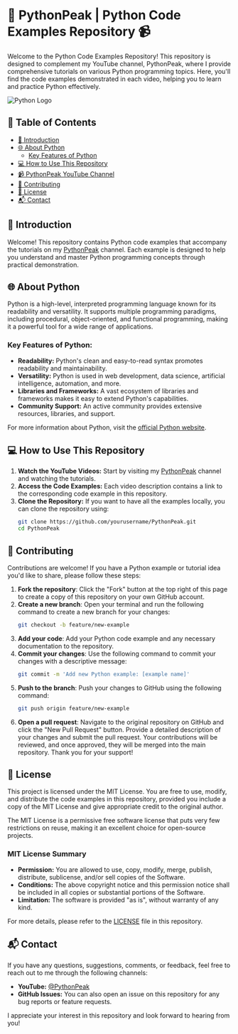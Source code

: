 # 🌟 PythonPeak | Python Code Examples Repository 📹

Welcome to the Python Code Examples Repository! This repository is designed to complement my YouTube channel, PythonPeak, where I provide comprehensive tutorials on various Python programming topics. Here, you'll find the code examples demonstrated in each video, helping you to learn and practice Python effectively.

![Python Logo](https://www.python.org/community/logos/python-logo-master-v3-TM.png)

## 📖 Table of Contents

- [🌟 Introduction](#-introduction)
- [🌐 About Python](#-about-python)
    - [Key Features of Python](#key-features-of-python)
- [💻 How to Use This Repository](#-how-to-use-this-repository)
- [📹 PythonPeak YouTube Channel](https://www.youtube.com/@PythonPeak)
- [🤝 Contributing](#-contributing)
- [📜 License](#-license)
- [📬 Contact](#-contact)

## 🌟 Introduction

Welcome! This repository contains Python code examples that accompany the tutorials on my [PythonPeak](https://www.youtube.com/@PythonPeak) channel. Each example is designed to help you understand and master Python programming concepts through practical demonstration.

## 🌐 About Python

Python is a high-level, interpreted programming language known for its readability and versatility. It supports multiple programming paradigms, including procedural, object-oriented, and functional programming, making it a powerful tool for a wide range of applications.

### Key Features of Python:

- **Readability:** Python's clean and easy-to-read syntax promotes readability and maintainability.
- **Versatility:** Python is used in web development, data science, artificial intelligence, automation, and more.
- **Libraries and Frameworks:** A vast ecosystem of libraries and frameworks makes it easy to extend Python's capabilities.
- **Community Support:** An active community provides extensive resources, libraries, and support.

For more information about Python, visit the [official Python website](https://www.python.org/).

## 💻 How to Use This Repository

1. **Watch the YouTube Videos:** Start by visiting my [PythonPeak](https://www.youtube.com/@PythonPeak) channel and watching the tutorials.
2. **Access the Code Examples:** Each video description contains a link to the corresponding code example in this repository.
3. **Clone the Repository:** If you want to have all the examples locally, you can clone the repository using:
   ```sh
   git clone https://github.com/yourusername/PythonPeak.git
   cd PythonPeak
   ```

## 🤝 Contributing

Contributions are welcome! If you have a Python example or tutorial idea you'd like to share, please follow these steps:

1. **Fork the repository**: Click the "Fork" button at the top right of this page to create a copy of this repository on your own GitHub account.
2. **Create a new branch**: Open your terminal and run the following command to create a new branch for your changes:
   ```sh
   git checkout -b feature/new-example
   ```
3. **Add your code**: Add your Python code example and any necessary documentation to the repository.
4. **Commit your changes**: Use the following command to commit your changes with a descriptive message:
    ```sh
    git commit -m 'Add new Python example: [example name]'
    ```
5. **Push to the branch**: Push your changes to GitHub using the following command:
    ```sh
    git push origin feature/new-example
    ```
6. **Open a pull request**: Navigate to the original repository on GitHub and click the "New Pull Request" button. Provide a detailed description of your changes and submit the pull request.
   Your contributions will be reviewed, and once approved, they will be merged into the main repository. Thank you for your support!

## 📜 License

This project is licensed under the MIT License. You are free to use, modify, and distribute the code examples in this repository, provided you include a copy of the MIT License and give appropriate credit to the original author.

The MIT License is a permissive free software license that puts very few restrictions on reuse, making it an excellent choice for open-source projects.

### MIT License Summary

- **Permission:** You are allowed to use, copy, modify, merge, publish, distribute, sublicense, and/or sell copies of the Software.
- **Conditions:** The above copyright notice and this permission notice shall be included in all copies or substantial portions of the Software.
- **Limitation:** The software is provided "as is", without warranty of any kind.

For more details, please refer to the [LICENSE](LICENSE) file in this repository.

## 📬 Contact

If you have any questions, suggestions, comments, or feedback, feel free to reach out to me through the following channels:

- **YouTube:** [@PythonPeak](https://www.youtube.com/@PythonPeak)
- **GitHub Issues:** You can also open an issue on this repository for any bug reports or feature requests.

I appreciate your interest in this repository and look forward to hearing from you!


